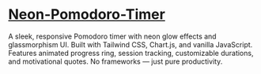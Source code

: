 # [Neon-Pomodoro-Timer](https://amirhosseingholami-dev.github.io/Neon-Pomodoro-Timer/)
A sleek, responsive Pomodoro timer with neon glow effects and glassmorphism UI. Built with Tailwind CSS, Chart.js, and vanilla JavaScript. Features animated progress ring, session tracking, customizable durations, and motivational quotes. No frameworks — just pure productivity.
